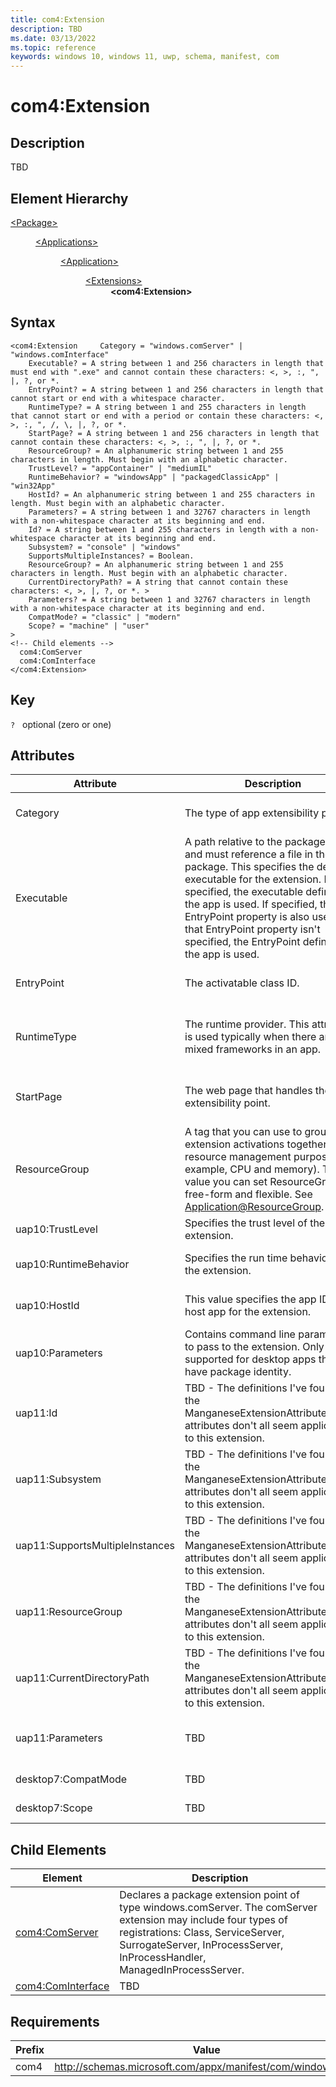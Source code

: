 ```yaml
---
title: com4:Extension
description: TBD
ms.date: 03/13/2022
ms.topic: reference
keywords: windows 10, windows 11, uwp, schema, manifest, com
---
```


# com4:Extension



## Description
TBD



## Element Hierarchy
<dl><dt><a href = "element-package.md">&lt;Package&gt;</a></dt>
<dd>
<dl><dt><a href = "element-applications.md">&lt;Applications&gt;</a></dt>
<dd>
<dl><dt><a href = "element-application.md">&lt;Application&gt;</a></dt>
<dd>
<dl><dt><a href = "element-1-extensions.md">&lt;Extensions&gt;</a></dt>
<dd>
<dd><b>&lt;com4:Extension&gt;</b></dd></dd>
</dl>
</dd>
</dl>
</dd>
</dl>
</dd>
</dl>

## Syntax
```syntax
<com4:Extension     Category = "windows.comServer" | "windows.comInterface"
    Executable? = A string between 1 and 256 characters in length that must end with ".exe" and cannot contain these characters: <, >, :, ", |, ?, or *.
    EntryPoint? = A string between 1 and 256 characters in length that cannot start or end with a whitespace character.
    RuntimeType? = A string between 1 and 255 characters in length that cannot start or end with a period or contain these characters: <, >, :, ", /, \, |, ?, or *.
    StartPage? = A string between 1 and 256 characters in length that cannot contain these characters: <, >, :, ", |, ?, or *.
    ResourceGroup? = An alphanumeric string between 1 and 255 characters in length. Must begin with an alphabetic character.
    TrustLevel? = "appContainer" | "mediumIL"
    RuntimeBehavior? = "windowsApp" | "packagedClassicApp" | "win32App"
    HostId? = An alphanumeric string between 1 and 255 characters in length. Must begin with an alphabetic character.
    Parameters? = A string between 1 and 32767 characters in length with a non-whitespace character at its beginning and end.
    Id? = A string between 1 and 255 characters in length with a non-whitespace character at its beginning and end.
    Subsystem? = "console" | "windows"
    SupportsMultipleInstances? = Boolean.
    ResourceGroup? = An alphanumeric string between 1 and 255 characters in length. Must begin with an alphabetic character.
    CurrentDirectoryPath? = A string that cannot contain these characters: <, >, |, ?, or *. >
    Parameters? = A string between 1 and 32767 characters in length with a non-whitespace character at its beginning and end.
    CompatMode? = "classic" | "modern"
    Scope? = "machine" | "user"
>
<!-- Child elements -->
  com4:ComServer
  com4:ComInterface
</com4:Extension>
```

## Key
`?`    optional (zero or one) 


## Attributes

| Attribute | Description | Data type | Required |
| -----------| -------------| -----------| ----------|
| Category | The type of app extensibility point. | One of the following values: "windows.comServer" , "windows.comInterface"| Yes |
| Executable | A path relative to the package root and must reference a file in the package. This specifies the default executable for the extension. If not specified, the executable defined for the app is used.  If specified, the EntryPoint property is also used. If that EntryPoint property isn't specified, the EntryPoint defined for the app is used. | One of the following values: A string between 1 and 256 characters in length that must end with ".exe" and cannot contain these characters: <, >, :, ", ,, ?, or *.| No |
| EntryPoint | The activatable class ID. | A string between 1 and 256 characters in length that cannot start or end with a whitespace character.| No |
| RuntimeType | The runtime provider. This attribute is used typically when there are mixed frameworks in an app. | One of the following values: A string between 1 and 255 characters in length that cannot start or end with a period or contain these characters: <, >, :, ", /, \, ,, ?, or *.| No |
| StartPage | The web page that handles the extensibility point. | One of the following values: A string between 1 and 256 characters in length that cannot contain these characters: <, >, :, ", ,, ?, or *.| No |
| ResourceGroup | A tag that you can use to group extension activations together for resource management purposes (for example, CPU and memory). The value you can set ResourceGroup is free-form and flexible. See [Application@ResourceGroup](element-application.md). | An alphanumeric string between 1 and 255 characters in length. Must begin with an alphabetic character.| No |
| uap10:TrustLevel | Specifies the trust level of the extension. | One of the following values: "appContainer" , "mediumIL"| No |
| uap10:RuntimeBehavior | Specifies the run time behavior of the extension. | One of the following values: "windowsApp" , "packagedClassicApp" , "win32App"| No |
| uap10:HostId | This value specifies the app ID of the host app for the extension. | An alphanumeric string between 1 and 255 characters in length. Must begin with an alphabetic character.| No |
| uap10:Parameters | Contains command line parameters to pass to the extension. Only supported for desktop apps that have package identity. | A string between 1 and 32767 characters in length with a non-whitespace character at its beginning and end.| No |
| uap11:Id | TBD - The definitions I've found for the ManganeseExtensionAttributesGroup attributes don't all seem applicable to this extension. | TBD - The definitions I've found for the ManganeseExtensionAttributesGroup attributes don't all seem applicable to this extension. | No |
| uap11:Subsystem | TBD - The definitions I've found for the ManganeseExtensionAttributesGroup attributes don't all seem applicable to this extension.  | One of the following values: "console" , "windows"| No |
| uap11:SupportsMultipleInstances | TBD - The definitions I've found for the ManganeseExtensionAttributesGroup attributes don't all seem applicable to this extension.  | Boolean.| No |
| uap11:ResourceGroup | TBD - The definitions I've found for the ManganeseExtensionAttributesGroup attributes don't all seem applicable to this extension.  | An alphanumeric string between 1 and 255 characters in length. Must begin with an alphabetic character.| No |
| uap11:CurrentDirectoryPath | TBD - The definitions I've found for the ManganeseExtensionAttributesGroup attributes don't all seem applicable to this extension.  | One of the following values: A string that cannot contain these characters: <, >, ,, ?, or *. >| No |
| uap11:Parameters | TBD | A string between 1 and 32767 characters in length with a non-whitespace character at its beginning and end.| No |
| desktop7:CompatMode | TBD | One of the following values: "classic" , "modern"| No |
| desktop7:Scope | TBD | One of the following values: "machine" , "user"| No |


## Child Elements

| Element | Description |
| -----------| -------------|
| [com4:ComServer](element-com4-comserver.md) | Declares a package extension point of type windows.comServer. The comServer extension may include four types of registrations: Class, ServiceServer, SurrogateServer, InProcessServer, InProcessHandler, ManagedInProcessServer. |
| [com4:ComInterface](element-com4-cominterface.md) | TBD |

## Requirements
| Prefix | Value |
| ---------------| -------------------------------------------------------------|
| com4 | http://schemas.microsoft.com/appx/manifest/com/windows10/4 |


